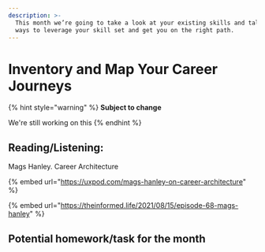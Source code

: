```yaml
---
description: >-
  This month we’re going to take a look at your existing skills and talk about
  ways to leverage your skill set and get you on the right path.
---
```


# Inventory and Map Your Career Journeys

{% hint style="warning" %}
**Subject to change**

We're still working on this
{% endhint %}

## Reading/Listening:

Mags Hanley. Career Architecture&#x20;

{% embed url="https://uxpod.com/mags-hanley-on-career-architecture" %}

{% embed url="https://theinformed.life/2021/08/15/episode-68-mags-hanley" %}

## Potential homework/task for the month
